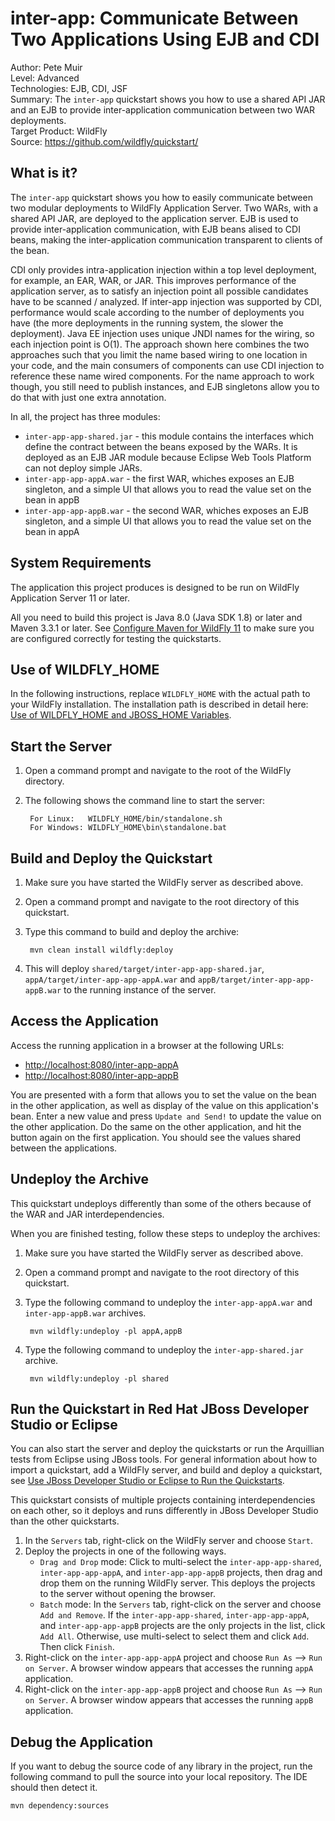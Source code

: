 # inter-app: Communicate Between Two Applications Using EJB and CDI

Author: Pete Muir  
Level: Advanced  
Technologies: EJB, CDI, JSF  
Summary: The `inter-app` quickstart shows you how to use a shared API JAR and an EJB to provide inter-application communication between two WAR deployments.  
Target Product: WildFly  
Source: <https://github.com/wildfly/quickstart/>  

## What is it?

The `inter-app` quickstart shows you how to easily communicate between two modular deployments to WildFly Application Server. Two WARs, with a shared API JAR, are deployed to the application server. EJB is used to provide inter-application communication, with EJB beans alised to CDI beans, making the inter-application communication transparent to clients of the bean.

CDI only provides intra-application injection within a top level deployment, for example, an EAR, WAR, or JAR. This improves performance of the application server, as to satisfy an injection point all possible candidates have to be scanned / analyzed. If inter-app injection was supported by CDI, performance would scale according to the number of deployments you have (the more deployments in the running system, the slower the deployment). Java EE injection uses unique JNDI names for the wiring, so each injection point is O(1). The approach shown here combines the two approaches such that you limit the name based wiring to one location in your code, and the main consumers of components can use CDI injection to reference these name wired components. For the name approach to work though, you still need to publish instances, and EJB singletons allow you to do that with just one extra annotation.


In all, the project has three modules:

* `inter-app-app-shared.jar` - this module contains the interfaces which define the contract between the beans exposed by the WARs. It is deployed as an EJB JAR module because Eclipse Web Tools Platform can not deploy simple JARs.
* `inter-app-app-appA.war` - the first WAR, whiches exposes an EJB singleton, and a simple UI that allows you to read the value set on the bean in appB
* `inter-app-app-appB.war` - the second WAR, whiches exposes an EJB singleton, and a simple UI that allows you to read the value set on the bean in appA

## System Requirements

The application this project produces is designed to be run on WildFly Application Server 11 or later.

All you need to build this project is Java 8.0 (Java SDK 1.8) or later and Maven 3.3.1 or later. See [Configure Maven for WildFly 11](https://github.com/jboss-developer/jboss-developer-shared-resources/blob/master/guides/CONFIGURE_MAVEN_JBOSS_EAP7.md#configure-maven-to-build-and-deploy-the-quickstarts) to make sure you are configured correctly for testing the quickstarts.


## Use of WILDFLY_HOME

In the following instructions, replace `WILDFLY_HOME` with the actual path to your WildFly installation. The installation path is described in detail here: [Use of WILDFLY_HOME and JBOSS_HOME Variables](https://github.com/jboss-developer/jboss-developer-shared-resources/blob/master/guides/USE_OF_WILDFLY_HOME.md#use-of-eap_home-and-jboss_home-variables).


## Start the Server

1. Open a command prompt and navigate to the root of the WildFly directory.
2. The following shows the command line to start the server:

        For Linux:   WILDFLY_HOME/bin/standalone.sh
        For Windows: WILDFLY_HOME\bin\standalone.bat

## Build and Deploy the Quickstart

1. Make sure you have started the WildFly server as described above.
2. Open a command prompt and navigate to the root directory of this quickstart.
3. Type this command to build and deploy the archive:

        mvn clean install wildfly:deploy
4. This will deploy `shared/target/inter-app-app-shared.jar`, `appA/target/inter-app-app-appA.war` and `appB/target/inter-app-app-appB.war` to the running instance of the server.


## Access the Application

Access the running application in a browser at the following URLs:

* <http://localhost:8080/inter-app-appA>
* <http://localhost:8080/inter-app-appB>

You are presented with a form that allows you to set the value on the bean in the other application, as well as display of the value on this application's bean. Enter a new value and press `Update and Send!` to update the value on the other application. Do the same on the other application, and hit the button again on the first application. You should see the values shared between the applications.


## Undeploy the Archive

This quickstart undeploys differently than some of the others because of the WAR and JAR interdependencies.

When you are finished testing, follow these steps to undeploy the archives:

1. Make sure you have started the WildFly server as described above.
2. Open a command prompt and navigate to the root directory of this quickstart.
3. Type the following command to undeploy the `inter-app-appA.war` and `inter-app-appB.war` archives.

        mvn wildfly:undeploy -pl appA,appB

4. Type the following command to undeploy the `inter-app-shared.jar` archive.

        mvn wildfly:undeploy -pl shared


## Run the Quickstart in Red Hat JBoss Developer Studio or Eclipse

You can also start the server and deploy the quickstarts or run the Arquillian tests from Eclipse using JBoss tools. For general information about how to import a quickstart, add a WildFly server, and build and deploy a quickstart, see [Use JBoss Developer Studio or Eclipse to Run the Quickstarts](https://github.com/jboss-developer/jboss-developer-shared-resources/blob/master/guides/USE_JBDS.md#use-jboss-developer-studio-or-eclipse-to-run-the-quickstarts).

This quickstart consists of multiple projects containing interdependencies on each other, so it deploys and runs differently in JBoss Developer Studio than the other quickstarts.

1. In the `Servers` tab, right-click on the WildFly server and choose `Start`.
2. Deploy the projects in one of the following ways.
    * `Drag and Drop` mode: Click to multi-select the `inter-app-app-shared`, `inter-app-app-appA`, and `inter-app-app-appB` projects, then drag and drop them on the running WildFly server. This deploys the projects to the server without opening the browser.
    * `Batch` mode: In the `Servers` tab, right-click on the server and choose `Add and Remove`. If the `inter-app-app-shared`, `inter-app-app-appA`, and `inter-app-app-appB` projects are the only projects in the list, click `Add All`. Otherwise, use multi-select to select them and click `Add`. Then click `Finish`.
3. Right-click on the `inter-app-app-appA` project and choose `Run As` --> `Run on Server`. A browser window appears that accesses the running `appA` application.
4. Right-click on the `inter-app-app-appB` project and choose `Run As` --> `Run on Server`. A browser window appears that accesses the running `appB` application.


## Debug the Application

If you want to debug the source code of any library in the project, run the following command to pull the source into your local repository. The IDE should then detect it.

    mvn dependency:sources
